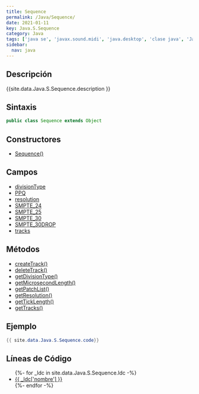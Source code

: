```yaml
---
title: Sequence
permalink: /Java/Sequence/
date: 2021-01-11
key: Java.S.Sequence
category: Java
tags: ['java se', 'javax.sound.midi', 'java.desktop', 'clase java', 'Java 1.0']
sidebar: 
  nav: java
---
```


## Descripción
{{site.data.Java.S.Sequence.description }}

## Sintaxis
~~~java
public class Sequence extends Object
~~~

## Constructores
* [Sequence()](/Java/Sequence/Sequence/)

## Campos
* [divisionType](/Java/Sequence/divisionType)
* [PPQ](/Java/Sequence/PPQ)
* [resolution](/Java/Sequence/resolution)
* [SMPTE_24](/Java/Sequence/SMPTE_24)
* [SMPTE_25](/Java/Sequence/SMPTE_25)
* [SMPTE_30](/Java/Sequence/SMPTE_30)
* [SMPTE_30DROP](/Java/Sequence/SMPTE_30DROP)
* [tracks](/Java/Sequence/tracks)

## Métodos
* [createTrack()](/Java/Sequence/createTrack)
* [deleteTrack()](/Java/Sequence/deleteTrack)
* [getDivisionType()](/Java/Sequence/getDivisionType)
* [getMicrosecondLength()](/Java/Sequence/getMicrosecondLength)
* [getPatchList()](/Java/Sequence/getPatchList)
* [getResolution()](/Java/Sequence/getResolution)
* [getTickLength()](/Java/Sequence/getTickLength)
* [getTracks()](/Java/Sequence/getTracks)

## Ejemplo
~~~java
{{ site.data.Java.S.Sequence.code}}
~~~

## Líneas de Código
<ul>
{%- for _ldc in site.data.Java.S.Sequence.ldc -%}
   <li>
       <a href="{{_ldc['url'] }}">{{ _ldc['nombre'] }}</a>
   </li>
{%- endfor -%}
</ul>
